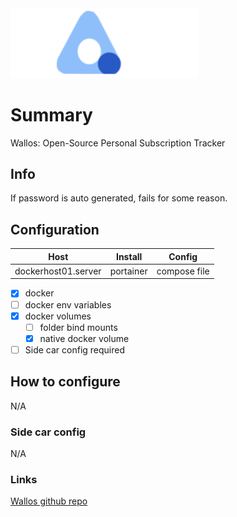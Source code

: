 <img src="logo.png" width="300"/>

# Summary 

Wallos: Open-Source Personal Subscription Tracker

## Info 

If password is auto generated, fails for some reason.

## Configuration 

| Host                | Install | Config       |
| ------------------- | ------- | ------------ |
| dockerhost01.server | portainer  | compose file |

* [x] docker
* [ ] docker env variables
* [X] docker volumes
    - [ ] folder bind mounts
    - [x] native docker volume
* [ ] Side car config required

## How to configure

N/A

### Side car config 

N/A

### Links

[Wallos github repo][def]

[def]: https://github.com/ellite/Wallos